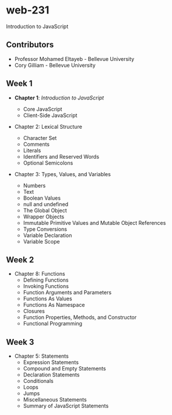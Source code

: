 # web-231
Introduction to JavaScript

## Contributors

* Professor Mohamed Eltayeb - Bellevue University
* Cory Gilliam - Bellevue University

Week 1
------
* **Chapter 1**: *Introduction to JavaScript*
  * Core JavaScript
  * Client-Side JavaScript
  
* Chapter 2: Lexical Structure
  * Character Set
  * Comments
  * Literals
  * Identifiers and Reserved Words
  * Optional Semicolons
  
* Chapter 3: Types, Values, and Variables
  * Numbers
  * Text
  * Boolean Values
  * null and undefined
  * The Global Object
  * Wrapper Objects
  * Immutable Primitive Values and Mutable Object References
  * Type Conversions
  * Variable Declaration
  * Variable Scope

Week 2
------
* Chapter 8: Functions
  * Defining Functions
  * Invoking Functions
  * Function Arguments and Parameters
  * Functions As Values
  * Functions As Namespace
  * Closures
  * Function Properties, Methods, and Constructor
  * Functional Programming
  
Week 3
------
* Chapter 5: Statements
  * Expression Statements
  * Compound and Empty Statements
  * Declaration Statements
  * Conditionals
  * Loops
  * Jumps
  * Miscellaneous Statements
  * Summary of JavaScript Statements
  
